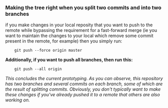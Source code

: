 

### Making the tree right when you split two commits and into two branches


if you make changes in your local reposity that you want to push to the remote while bypassing the requirement for a fast-forward merge (ie you want to maintain the changes to your local which remove some commit present in the remote, for example) then you simply run:


```
	git push --force origin master
```

**Additionally, if you want to push all branches, then run this:**

```
	git push --all origin
```

*This concludes the current prototyping. As you can observe, this repository has two branches and several commits on each branch, some of which are the result of splitting commits. Obviously, you don't typically want to make these changes if you've already pushed it to a remote that others are also working on.*
